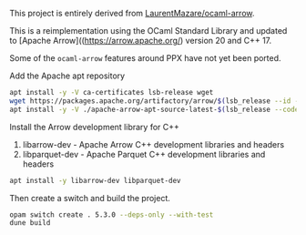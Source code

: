 This project is entirely derived from
[LaurentMazare/ocaml-arrow](https://github.com/LaurentMazare/ocaml-arrow).

This is a reimplementation using the OCaml Standard Library and updated to
[Apache Arrow]((https://arrow.apache.org/) version 20 and C++ 17.

Some of the `ocaml-arrow` features around PPX have not yet been ported.

Add the Apache apt repository

```sh
apt install -y -V ca-certificates lsb-release wget
wget https://packages.apache.org/artifactory/arrow/$(lsb_release --id --short | tr 'A-Z' 'a-z')/apache-arrow-apt-source-latest-$(lsb_release --codename --short).deb
apt install -y -V ./apache-arrow-apt-source-latest-$(lsb_release --codename --short).deb
```

Install the Arrow development library for C++

1. libarrow-dev - Apache Arrow C++ development libraries and headers
2. libparquet-dev - Apache Parquet C++ development libraries and headers

```sh
apt install -y libarrow-dev libparquet-dev
```

Then create a switch and build the project.

```sh
opam switch create . 5.3.0 --deps-only --with-test
dune build
```
